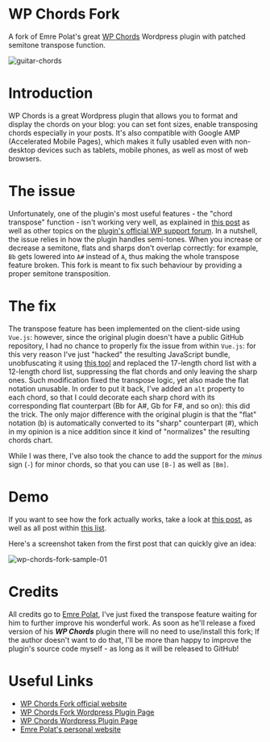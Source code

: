 # WP Chords Fork
A fork of Emre Polat's great [WP Chords](https://wordpress.org/plugins/wp-chords/) Wordpress plugin with patched semitone transpose function.

![guitar-chords](https://user-images.githubusercontent.com/530429/116797820-2d0fa000-aaea-11eb-8950-bc0e82d4c549.png)


# Introduction
WP Chords is a great Wordpress plugin that allows you to format and display the chords on your blog: you can set font sizes, enable transposing chords especially in your posts. It's also compatible with Google AMP (Accelerated Mobile Pages), which makes it fully usabled even with non-desktop devices such as tablets, mobile phones, as well as most of web browsers.

# The issue
Unfortunately, one of the plugin's most useful features - the "chord transpose" function - isn't working very well, as explained in [this post](https://wordpress.org/support/topic/serious-transpose-problem/) as well as other topics on the [plugin's official WP support forum](https://wordpress.org/support/plugin/wp-chords/). In a nutshell, the issue relies in how the plugin handles semi-tones. When you increase or decrease a semitone, flats and sharps don't overlap correctly: for example, `Bb` gets lowered into `A#` instead of `A`, thus making the whole transpose feature broken. This fork is meant to fix such behaviour by providing a proper semitone transposition.

# The fix
The transpose feature has been implemented on the client-side using `Vue.js`: however, since the original plugin doesn't have a public GitHub repository, I had no chance to properly fix the issue from within `Vue.js`: for this very reason I've just "hacked" the resulting JavaScript bundle, unobfuscating it using [this tool](https://lelinhtinh.github.io/de4js/) and replaced the 17-length chord list with a 12-length chord list, suppressing the flat chords and only leaving the sharp ones. Such modification fixed the transpose logic, yet also made the flat notation unusable. In order to put it back, I've added an `alt` property to each chord, so that I could decorate each sharp chord with its corresponding flat counterpart (Bb for A#, Gb for F#, and so on): this did the trick. The only major difference with the original plugin is that the "flat" notation (b) is automatically converted to its "sharp" counterpart (#), which in my opinion is a nice addition since it kind of "normalizes" the resulting chords chart.

While I was there, I've also took the chance to add the support for the *minus* sign (`-`) for minor chords, so that you can use `[B-]` as well as `[Bm]`.

# Demo
If you want to see how the fork actually works, take a look at [this post](https://www.hanahaki.com/en/koseidon-guitar-keyboard-chords/), as well as all post within [this list](https://www.hanahaki.com/en/music/chords/).

Here's a screenshot taken from the first post that can quickly give an idea:

![wp-chords-fork-sample-01](https://user-images.githubusercontent.com/530429/116797944-2897b700-aaeb-11eb-8b96-f1b72b9a956b.png)

# Credits
All credits go to [Emre Polat](http://emreplt.com/), I've just fixed the transpose feature waiting for him to further improve his wonderful work. As soon as he'll release a fixed version of his ***WP Chords*** plugin there will no need to use/install this fork; If the author doesn't want to do that, I'll be more than happy to improve the plugin's source code myself - as long as it will be released to GitHub!

# Useful Links
* [WP Chords Fork official website](https://www.ryadel.com/en/wp-chords-plugin-worpdress-guitar)
* [WP Chords Fork Wordpress Plugin Page]()
* [WP Chords Wordpress Plugin Page](https://wordpress.org/plugins/wp-chords/)
* [Emre Polat's personal website](http://emreplt.com/)

